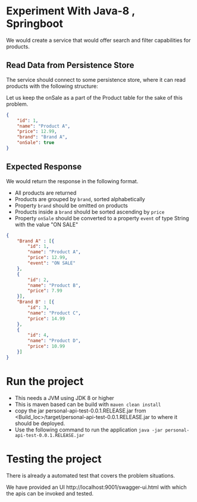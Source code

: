 # Experiment With Java-8 , Springboot

We would create a service that would offer search and filter capabilities for products. 

## Read Data from Persistence Store

The service should connect to some persistence store, where it can read products with the following structure:

Let us keep the onSale as a part of the Product table for the sake of this problem. 

```JSON
{
	"id": 1,
	"name": "Product A",
	"price": 12.99,
	"brand": "Brand A",
	"onSale": true
}
```

Expected Response
- 
We would return the response in the following format.

- All products are returned
- Products are grouped by `brand`, sorted alphabetically
- Property `brand` should be omitted on products
- Products inside a `brand` should be sorted ascending by `price`
- Property `onSale` should be converted to a property `event` of type String with the value "ON SALE"

```JSON
{
	"Brand A" : [{
		"id": 1,
		"name": "Product A",
		"price": 12.99,
		"event": "ON SALE"
	},
	{
		"id": 2,
		"name": "Product B",
		"price": 7.99
	}],
	"Brand B" : [{
		"id": 3,
		"name": "Product C",
		"price": 14.99
	},
	{
		"id": 4,
		"name": "Product D",
		"price": 10.99
	}]
}
```

# Run the project  

 
 - This needs a JVM using JDK 8 or higher
 - This is maven based can be build with ```maven clean install```
 - copy the jar personal-api-test-0.0.1.RELEASE.jar from <Build_loc>/target/personal-api-test-0.0.1.RELEASE.jar to where it  should be deployed.
 - Use the following command to run the application ```java -jar personal-api-test-0.0.1.RELEASE.jar```
 
 # Testing the project 
 
 There is already a automated  test  that covers the problem situations.
 
 We have provided an UI http://localhost:9001/swagger-ui.html with which the apis can be invoked and tested.
 




